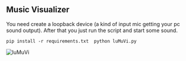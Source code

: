 ## Music Visualizer

You need create a loopback device (a kind of input mic getting your pc sound output). After that you just run the script and start some sound.

```pip install -r requirements.txt  python luMuVi.py```

![luMuVi](./imgs/lumuvi.png)

